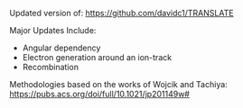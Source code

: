Updated version of: https://github.com/davidc1/TRANSLATE

Major Updates Include:
* Angular dependency
* Electron generation around an ion-track
* Recombination

Methodologies based on the works of Wojcik and Tachiya: https://pubs.acs.org/doi/full/10.1021/jp201149w#



